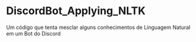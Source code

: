# DiscordBot_Applying_NLTK
Um código que tenta mesclar alguns conhecimentos de Linguagem Natural em um Bot do Discord
